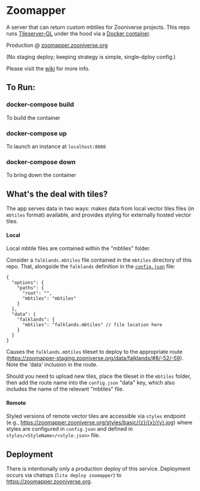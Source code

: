 # Zoomapper
A server that can return custom mbtiles for Zooniverse projects. This repo runs [Tileserver-GL](https://github.com/maptiler/tileserver-gl) under the hood via a [Docker container](https://hub.docker.com/r/klokantech/tileserver-gl).

Production @ [zoomapper.zooniverse.org](https://zoomapper.zooniverse.org/)

(No staging deploy; keeping strategy is simple, single-dploy config.)

Please visit the [wiki](https://github.com/zooniverse/zoomapper/wiki) for more info.

## To Run:

### docker-compose build
To build the container

### docker-compose up
To launch an instance at `localhost:8080`

### docker-compose down
To bring down the container

## What's the deal with tiles?
The app serves data in two ways: makes data from local vector tiles files (in `mbtiles` format) available, and provides styling for externally hosted vector tiles.

#### Local
Local mbtile files are contained within the "mbtiles" folder.

Consider a `falklands.mbtiles` file contained in the `mbtiles` directory of this repo. That, alongside the `falklands` definition in the [`config.json`](https://github.com/zooniverse/zoomapper/blob/05d641d22e94f5555a135b153b43c52adfe698c6/config.json) file:

```
{
  "options": {
    "paths": {
      "root": "",
      "mbtiles": "mbtiles"
    }
  },
  "data": {
    "falklands": {
      "mbtiles": "falklands.mbtiles" // file location here
    }
  }
}
```

Causes the `falklands.mbtiles` tileset to deploy to the appropriate route (https://zoomapper-staging.zooniverse.org/data/falklands/#8/-52/-59). Note the 'data' inclusion in the route.

Should you need to upload new tiles, place the tileset in the `mbtiles` folder, then add the route name into the `config.json` "data" key, which also includes the name of the relevant "mbtiles" file.

#### Remote

Styled versions of remote vector tiles are accessible via `styles` endpoint (e.g., https://zoomapper.zooniverse.org/styles/basic/{z}/{x}/{y}.jpg) where styles are configured in `config.json` and defined in `styles/<StyleName>/<style.json>` file.

## Deployment

There is intentionally only a production deploy of this service. Deployment occurs via chatops (`lita deploy zoomapper`) to https://zoomapper.zooniverse.org.
